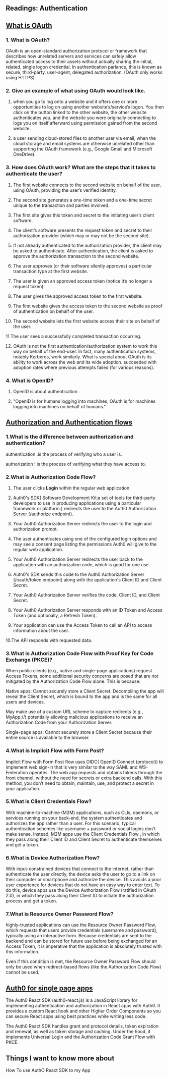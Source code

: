 ## Readings: Authentication
## [What is OAuth](https://www.csoonline.com/article/3216404/what-is-oauth-how-the-open-authorization-framework-works.html)

### 1. What is OAuth?

OAuth is an open-standard authorization protocol or framework that describes how unrelated servers and services can safely 
allow authenticated access to their assets without actually sharing the initial, related, single logon credential.
In authentication parlance, this is known as secure, third-party, user-agent, delegated authorization.
(OAuth only works using HTTPS)

### 2. Give an example of what using OAuth would look like.

1. when you go to log onto a website and it offers one or more opportunities to log on using another website’s/service’s logon.
You then click on the button linked to the other website, the other website authenticates you, and the website you were originally 
connecting to logs you on itself afterward using permission gained from the second website.

2. a user sending cloud-stored files to another user via email, when the cloud storage and email systems are otherwise unrelated other than 
supporting the OAuth framework (e.g., Google Gmail and Microsoft OneDrive). 

### 3. How does OAuth work? What are the steps that it takes to authenticate the user?

1. The first website connects to the second website on behalf of the user, using OAuth, providing the user’s verified identity.

2. The second site generates a one-time token and a one-time secret unique to the transaction and parties involved.

3. The first site gives this token and secret to the initiating user’s client software.

4. The client’s software presents the request token and secret to their authorization provider (which may or may not be the second site).

5. If not already authenticated to the authorization provider, the client may be asked to authenticate. After authentication, the client is asked to approve the authorization transaction to the second website.

6. The user approves (or their software silently approves) a particular transaction type at the first website.

7. The user is given an approved access token (notice it’s no longer a request token).

8. The user gives the approved access token to the first website.

9. The first website gives the access token to the second website as proof of authentication on behalf of the user.

10. The second website lets the first website access their site on behalf of the user.

11 The user sees a successfully completed transaction occurring.

12. OAuth is not the first authentication/authorization system to work this way on behalf of the end-user. In fact, many authentication systems, notably Kerberos, work similarly. What is special about OAuth is its ability to work across the web and its wide adoption. 
 succeeded with adoption rates where previous attempts failed (for various reasons).

### 4. What is OpenID?
1. OpenID is about authentication

2. "OpenID is for humans logging into machines, OAuth is for machines logging into machines on behalf of humans."

## [Authorization and Authentication flows](https://auth0.com/docs/flows)

### 1.What is the difference between authorization and authentication?
 
 authentication :is the process of verifying who a user is.

authorization : is the process of verifying what they have access to.

### 2.What is Authorization Code Flow?

1. The user clicks **Login** within the regular web application.

2. Auth0's SDK(  Software Development Kit:a set of tools for third-party developers to use in producing applications using a particular framework or platform.) redirects the user to the Auth0 Authorization Server (/authorize endpoint).

3. Your Auth0 Authorization Server redirects the user to the login and authorization prompt.

4. The user authenticates using one of the configured login options and may see a consent page listing the permissions Auth0 will give to the regular web application.

5. Your Auth0 Authorization Server redirects the user back to the application with an authorization code, which is good for one use.

6. Auth0's SDK sends this code to the Auth0 Authorization Server (/oauth/token endpoint) along with the application's Client ID and Client Secret.

7. Your Auth0 Authorization Server verifies the code, Client ID, and Client Secret.

8. Your Auth0 Authorization Server responds with an ID Token and Access Token (and optionally, a Refresh Token).

9. Your application can use the Access Token to call an API to access information about the user.

10.The API responds with requested data.

### 3.What is Authorization Code Flow with Proof Key for Code Exchange (PKCE)?

When public clients (e.g., native and single-page applications) request Access Tokens, some additional security concerns are posed 
that are not mitigated by the Authorization Code Flow alone. This is because:

Native apps: Cannot securely store a Client Secret. Decompiling the app will reveal the Client Secret, which is bound to the app and is the same for all users and devices.

May make use of a custom URL scheme to capture redirects (e.g., MyApp://) potentially allowing malicious applications to receive an Authorization Code from your Authorization
Server.

Single-page apps: Cannot securely store a Client Secret because their entire source is available to the browser.

### 4.What is Implicit Flow with Form Post?

Implicit Flow with Form Post flow uses OIDC(	OpenID Connect (protocol)) to implement web sign-in that is very similar to the way SAML and WS-Federation operates. 
The web app requests and obtains
tokens through the front channel, without the need for secrets or extra backend calls. With this method, you don’t need to obtain, maintain, use, 
and protect a secret in your application.

### 5.What is Client Credentials Flow?

With machine-to-machine (M2M) applications, such as CLIs, daemons, or services running on your back-end, the system authenticates and authorizes the app rather than a user. 
For this scenario, typical authentication schemes like username + password or social logins don't make sense. Instead, M2M apps use the Client Credentials Flow
, in which they pass along their Client ID and Client Secret to authenticate
themselves and get a token.

### 6.What is Device Authorization Flow?

With input-constrained devices that connect to the internet, rather than authenticate the user directly, the device asks the user to go to a link on their 
computer or smartphone and authorize the device. This avoids a poor user experience for devices that do not have an easy way to enter text. To do this, device apps use
the Device Authorization Flow (ratified in OAuth 2.0), in which they pass along their 
Client ID to initiate the authorization process and get a token.

### 7.What is Resource Owner Password Flow?

highly-trusted applications can use the Resource Owner Password Flow, 
which requests that users provide credentials (username and password), typically using an interactive form. Because credentials are sent to the backend and can be stored for 
future use before being exchanged for an Access Token, it is imperative that the application is absolutely trusted with this information.

Even if this condition is met, the Resource Owner Password Flow should only be used when redirect-based flows (like the Authorization Code Flow) cannot be used.

## [Auth0 for single page apps](https://auth0.com/docs/libraries/auth0-react)

The Auth0 React SDK (auth0-react.js) is a JavaScript library for implementing authentication and authorization in React apps with Auth0. It provides a custom React hook and other Higher Order Components so you can secure React apps using best practices while writing less code.

The Auth0 React SDK handles grant and protocol details, token expiration and renewal, as well as token storage and caching. Under the hood, it implements Universal Login and the Authorization Code Grant Flow with PKCE.

## Things I want to know more about
How To use AuthO React SDK to my App
